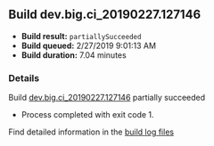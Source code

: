 ## Build dev.big.ci_20190227.127146
- **Build result:** `partiallySucceeded`
- **Build queued:** 2/27/2019 9:01:13 AM
- **Build duration:** 7.04 minutes
### Details
Build [dev.big.ci_20190227.127146](https://winappstudio.visualstudio.com/web/build.aspx?pcguid=a4ef43be-68ce-4195-a619-079b4d9834c2&builduri=vstfs%3a%2f%2f%2fBuild%2fBuild%2f27146) partially succeeded

+ Process completed with exit code 1.

Find detailed information in the [build log files](https://uwpctdiags.blob.core.windows.net/buildlogs/dev.big.ci_20190227.127146_logs.zip)
